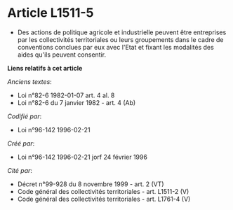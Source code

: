 # Article L1511-5

- Des actions de politique agricole et industrielle peuvent être entreprises par les collectivités territoriales ou leurs
groupements dans le cadre de conventions conclues par eux avec l'Etat et fixant les modalités des aides qu'ils peuvent
consentir.

**Liens relatifs à cet article**

_Anciens textes_:

  - Loi n°82-6 1982-01-07 art. 4 al. 8
  - Loi n°82-6 du 7 janvier 1982 - art. 4 (Ab)

_Codifié par_:

  - Loi n°96-142 1996-02-21

_Créé par_:

  - Loi n°96-142 1996-02-21 jorf 24 février 1996

_Cité par_:

  - Décret n°99-928 du 8 novembre 1999 - art. 2 (VT)
  - Code général des collectivités territoriales - art. L1511-2 (V)
  - Code général des collectivités territoriales - art. L1761-4 (V)
